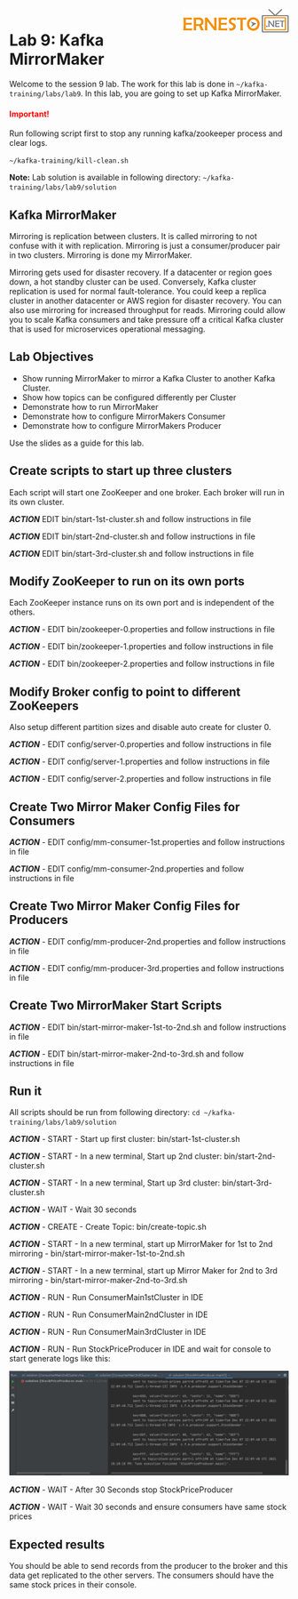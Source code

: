 <img align="right" src="./logo.png">

# Lab 9: Kafka MirrorMaker

Welcome to the session 9 lab. The work for this lab is done in `~/kafka-training/labs/lab9`.
In this lab, you are going to set up Kafka MirrorMaker.


<h4><span style="color:red;">Important!</span></h4>

Run following script first to stop any running kafka/zookeeper process and clear logs.

`~/kafka-training/kill-clean.sh`

**Note:** Lab solution is available in following directory:
`~/kafka-training/labs/lab9/solution`


## Kafka MirrorMaker

Mirroring is replication between clusters. It is called mirroring to not confuse with it
with replication. Mirroring is just a consumer/producer pair in two clusters.
Mirroring is done my MirrorMaker.

Mirroring gets used for disaster recovery. If a datacenter or region goes down, a hot
standby cluster can be used. Conversely, Kafka cluster replication is used for normal
fault-tolerance.
You could keep a replica cluster in another datacenter or AWS region for disaster recovery.
You can also use mirroring for increased throughput for reads. Mirroring could allow you
to scale Kafka consumers and take pressure off a critical Kafka cluster that is used
for microservices operational messaging.

## Lab Objectives


* Show running MirrorMaker to mirror a Kafka Cluster to another Kafka Cluster.
* Show how topics can be configured differently per Cluster
* Demonstrate how to run MirrorMaker
* Demonstrate how to configure MirrorMakers Consumer
* Demonstrate how to configure MirrorMakers Producer

Use the slides as a guide for this lab.

## Create scripts to start up three clusters

Each script will start one ZooKeeper and one broker.
Each broker will run in its own cluster.


***ACTION*** EDIT bin/start-1st-cluster.sh and follow instructions in file

***ACTION*** EDIT bin/start-2nd-cluster.sh and follow instructions in file

***ACTION*** EDIT bin/start-3rd-cluster.sh and follow instructions in file


## Modify ZooKeeper to run on its own ports

Each ZooKeeper instance runs on its own port and is independent of the others.


***ACTION*** - EDIT bin/zookeeper-0.properties and follow instructions in file

***ACTION*** - EDIT bin/zookeeper-1.properties and follow instructions in file

***ACTION*** - EDIT bin/zookeeper-2.properties and follow instructions in file


## Modify Broker config to point to different ZooKeepers
Also setup different partition sizes and disable auto create for cluster 0.


***ACTION*** - EDIT config/server-0.properties and follow instructions in file

***ACTION*** - EDIT config/server-1.properties and follow instructions in file

***ACTION*** - EDIT config/server-2.properties and follow instructions in file


## Create Two Mirror Maker Config Files for Consumers


***ACTION*** - EDIT config/mm-consumer-1st.properties and follow instructions in file

***ACTION*** - EDIT config/mm-consumer-2nd.properties and follow instructions in file

## Create Two Mirror Maker Config Files for Producers


***ACTION*** - EDIT config/mm-producer-2nd.properties and follow instructions in file

***ACTION*** - EDIT config/mm-producer-3rd.properties and follow instructions in file

## Create Two MirrorMaker Start Scripts


***ACTION*** - EDIT bin/start-mirror-maker-1st-to-2nd.sh and follow instructions in file

***ACTION*** - EDIT bin/start-mirror-maker-2nd-to-3rd.sh and follow instructions in file


## Run it

All scripts should be run from following directory:
`cd ~/kafka-training/labs/lab9/solution`

***ACTION*** - START - Start up first cluster: bin/start-1st-cluster.sh

***ACTION*** - START - In a new terminal, Start up 2nd cluster: bin/start-2nd-cluster.sh

***ACTION*** - START - In a new terminal, Start up 3rd cluster: bin/start-3rd-cluster.sh

***ACTION*** - WAIT - Wait 30 seconds

***ACTION*** - CREATE - Create Topic: bin/create-topic.sh


***ACTION*** - START - In a new terminal, start up MirrorMaker for 1st to 2nd mirroring - bin/start-mirror-maker-1st-to-2nd.sh

***ACTION*** - START - In a new terminal, start up Mirror Maker for 2nd to 3rd mirroring - bin/start-mirror-maker-2nd-to-3rd.sh


***ACTION*** - RUN - Run ConsumerMain1stCluster in IDE

***ACTION*** - RUN - Run ConsumerMain2ndCluster in IDE

***ACTION*** - RUN - Run ConsumerMain3rdCluster in IDE

***ACTION*** - RUN - Run StockPriceProducer in IDE and wait for console to start generate logs like this:

![](./images/12.png)

***ACTION*** - WAIT - After 30 Seconds stop StockPriceProducer

***ACTION*** - WAIT - Wait 30 seconds and ensure consumers have same stock prices

## Expected results
You should be able to send records from the producer to the broker and this data
get replicated to the other servers.
The consumers should have the same stock prices in their console.
